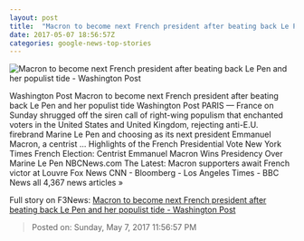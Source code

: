 ```yaml
---
layout: post
title:  "Macron to become next French president after beating back Le Pen and her populist tide - Washington Post"
date: 2017-05-07 18:56:57Z
categories: google-news-top-stories
---
```


![Macron to become next French president after beating back Le Pen and her populist tide - Washington Post](https://img.washingtonpost.com/rf/image_1484w/2010-2019/WashingtonPost/2017/05/07/Interactivity/Images/crop_90313098585_0-5.jpg)

Washington Post Macron to become next French president after beating back Le Pen and her populist tide Washington Post PARIS — France on Sunday shrugged off the siren call of right-wing populism that enchanted voters in the United States and United Kingdom, rejecting anti-E.U. firebrand Marine Le Pen and choosing as its next president Emmanuel Macron, a centrist ... Highlights of the French Presidential Vote New York Times French Election: Centrist Emmanuel Macron Wins Presidency Over Marine Le Pen NBCNews.com The Latest: Macron supporters await French victor at Louvre Fox News CNN - Bloomberg - Los Angeles Times - BBC News all 4,367 news articles »


Full story on F3News: [Macron to become next French president after beating back Le Pen and her populist tide - Washington Post](http://www.f3nws.com/n/VEJxJJ)

> Posted on: Sunday, May 7, 2017 11:56:57 PM
